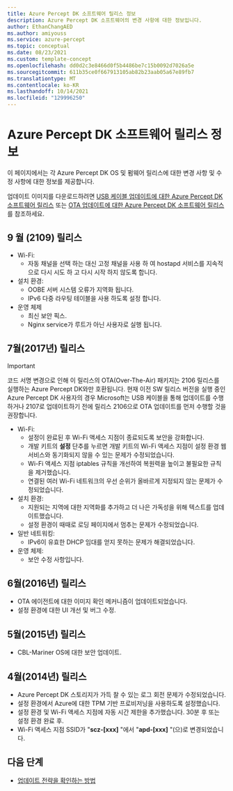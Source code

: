 ```yaml
---
title: Azure Percept DK 소프트웨어 릴리스 정보
description: Azure Percept DK 소프트웨어의 변경 사항에 대한 정보입니다.
author: EthanChangAED
ms.author: amiyouss
ms.service: azure-percept
ms.topic: conceptual
ms.date: 08/23/2021
ms.custom: template-concept
ms.openlocfilehash: dd0d2c3e8466d0f5b4486be7c15b0092d7026a5e
ms.sourcegitcommit: 611b35ce0f667913105ab82b23aab05a67e89fb7
ms.translationtype: MT
ms.contentlocale: ko-KR
ms.lasthandoff: 10/14/2021
ms.locfileid: "129996250"
---
```

# <a name="azure-percept-dk-software-release-notes"></a>Azure Percept DK 소프트웨어 릴리스 정보

이 페이지에서는 각 Azure Percept DK OS 및 펌웨어 릴리스에 대한 변경 사항 및 수정 사항에 대한 정보를 제공합니다.

업데이트 이미지를 다운로드하려면 [USB 케이블 업데이트에 대한 Azure Percept DK 소프트웨어 릴리스](./software-releases-usb-cable-updates.md) 또는 [OTA 업데이트에 대한 Azure Percept DK 소프트웨어 릴리스](./software-releases-over-the-air-updates.md)를 참조하세요.

## <a name="september-2109-release"></a>9 월 (2109) 릴리스

- Wi-Fi:
  - 자동 채널을 선택 하는 대신 고정 채널을 사용 하 여 hostapd 서비스를 지속적으로 다시 시도 하 고 다시 시작 하지 않도록 합니다.
- 설치 환경:
  - OOBE 서버 시스템 오류가 지역화 됩니다.
  - IPv6 다중 라우팅 테이블을 사용 하도록 설정 합니다.
- 운영 체제
  - 최신 보안 픽스.
  - Nginx service가 루트가 아닌 사용자로 실행 됩니다.


## <a name="july-2107-release"></a>7월(2017년) 릴리스

> [!IMPORTANT]
> 코드 서명 변경으로 인해 이 릴리스의 OTA(Over-The-Air) 패키지는 2106 릴리스를 실행하는 Azure Percept DK와만 호환됩니다. 현재 이전 SW 릴리스 버전을 실행 중인 Azure Percept DK 사용자의 경우 Microsoft는 USB 케이블을 통해 업데이트를 수행하거나 2107로 업데이트하기 전에 릴리스 2106으로 OTA 업데이트를 먼저 수행할 것을 권장합니다.

- Wi-Fi:
  - 설정이 완료된 후 Wi-Fi 액세스 지점이 종료되도록 보안을 강화합니다.
  - 개발 키트의 **설정** 단추를 누르면 개발 키트의 Wi-Fi 액세스 지점이 설정 환경 웹 서비스와 동기화되지 않을 수 있는 문제가 수정되었습니다.
  - Wi-Fi 액세스 지점 iptables 규칙을 개선하여 복원력을 높이고 불필요한 규칙을 제거했습니다.
  - 연결된 여러 Wi-Fi 네트워크의 우선 순위가 올바르게 지정되지 않는 문제가 수정되었습니다.
- 설치 환경:
  - 지원되는 지역에 대한 지역화를 추가하고 더 나은 가독성을 위해 텍스트를 업데이트했습니다.
  - 설정 환경이 때때로 로딩 페이지에서 멈추는 문제가 수정되었습니다.
- 일반 네트워킹:
  - IPv6이 유효한 DHCP 임대를 얻지 못하는 문제가 해결되었습니다.
- 운영 체제:
  - 보안 수정 사항입니다.

## <a name="june-2106-release"></a>6월(2016년) 릴리스

- OTA 에이전트에 대한 이미지 확인 메커니즘이 업데이트되었습니다.
- 설정 환경에 대한 UI 개선 및 버그 수정.

## <a name="may-2105-release"></a>5월(2015년) 릴리스

- CBL-Mariner OS에 대한 보안 업데이트.

## <a name="april-2104-release"></a>4월(2014년) 릴리스

- Azure Percept DK 스토리지가 가득 찰 수 있는 로그 회전 문제가 수정되었습니다.
- 설정 환경에서 Azure에 대한 TPM 기반 프로비저닝을 사용하도록 설정했습니다.
- 설정 환경 및 Wi-Fi 액세스 지점에 자동 시간 제한을 추가했습니다. 30분 후 또는 설정 환경 완료 후.
- Wi-Fi 액세스 지점 SSID가 "**scz-[xxx]** "에서 "**apd-[xxx]** "(으)로 변경되었습니다.

## <a name="next-steps"></a>다음 단계

- [업데이트 전략을 확인하는 방법](./how-to-determine-your-update-strategy.md)
